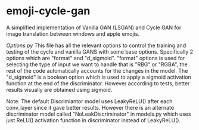 # emoji-cycle-gan

A simplified implementation of Vanilla GAN (LSGAN) and Cycle GAN for image translation between windows and apple emojis. 


*Options.py*
This file has all the relevant options to control the training and testing of the cycle and vanilla GANS with some base options. 
Specifically 2 options which are "format" and "d_sigmoid". 
"format" options is used for selecting the type of input we want to handle that is "RBG" or "RGBA", the rest of the code automatically accounts for the changes in the model. 
The "d_sigmoid" is a boolean option which is used to apply a sigmoid activation function at the end of the discriminator. However according to tests, better results visually are obtained using sigmoid. 

Note: The default Discrimiantor model uses LeakyReLU() after each conv_layer since it gave better results. 
However there is an alternate discriminator model called "NoLeakDiscriminator" in models.py which uses just ReLU() activation function in discriminator instead of LeakyReLU().
